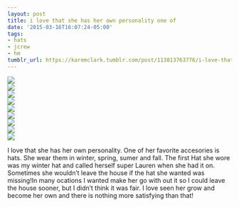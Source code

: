 ```yaml
---
layout: post
title: i love that she has her own personality one of
date: '2015-03-16T16:07:24-05:00'
tags:
- hats
- jcrew
- hm
tumblr_url: https://karemclark.tumblr.com/post/113813763776/i-love-that-she-has-her-own-personality-one-of
---
```

 ![](/tumblr_files/tumblr_nlbpcdYfJt1u2lcj1o1_640.jpg)  
 ![](/tumblr_files/tumblr_nlbpcdYfJt1u2lcj1o2_r1_1280.jpg)  
 ![](/tumblr_files/tumblr_nlbpcdYfJt1u2lcj1o3_r1_1280.jpg)  
 ![](/tumblr_files/tumblr_nlbpcdYfJt1u2lcj1o4_r1_1280.jpg)  
 ![](/tumblr_files/tumblr_nlbpcdYfJt1u2lcj1o5_r1_1280.jpg)  
 ![](/tumblr_files/tumblr_nlbpcdYfJt1u2lcj1o6_r1_1280.jpg)  
 ![](/tumblr_files/tumblr_nlbpcdYfJt1u2lcj1o7_r1_500.jpg)  
 ![](/tumblr_files/tumblr_nlbpcdYfJt1u2lcj1o8_r1_1280.jpg)  
 ![](/tumblr_files/tumblr_nlbpcdYfJt1u2lcj1o9_r1_640.jpg)  
  

I love that she has her own personality. One of her favorite accesories is hats. She wear them in winter, spring, sumer and fall. The first Hat she wore was my winter hat and called herself super Lauren when she had it on. Sometimes she wouldn’t leave the house if the hat she wanted was missing!In many ocations I wanted make her go with out it so I could leave the house sooner, but I didn’t think it was fair. I love seen her grow and become her own and there is nothing more satisfying than that!

